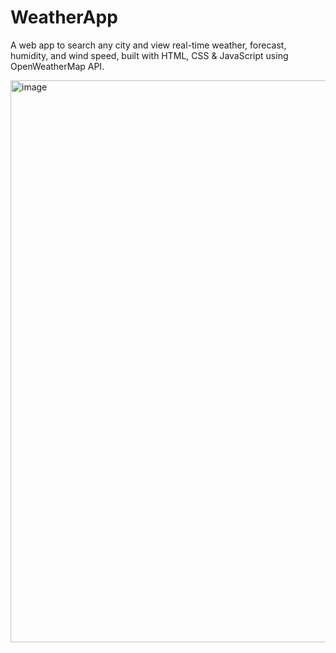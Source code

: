 # WeatherApp

A web app to search any city and view real-time weather, forecast, humidity, and wind speed, built with HTML, CSS & JavaScript using OpenWeatherMap API.

<img width="935" height="899" alt="image" src="https://github.com/user-attachments/assets/8a56c7e1-b07b-4e8f-a191-e967903b781a" />
